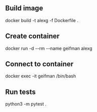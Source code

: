 Build image
-----------
docker build -t alexg -f Dockerfile .

Create container
---------------
docker run -d --rm --name geifman alexg

Connect to container
--------------------
docker exec -it geifman /bin/bash

Run tests
---------
python3 -m pytest .
